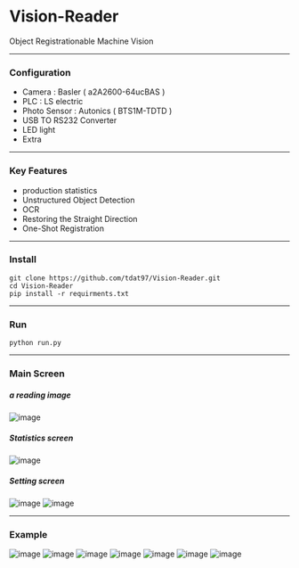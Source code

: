 # Vision-Reader

Object Registrationable Machine Vision

---

### Configuration
 - Camera : Basler ( a2A2600-64ucBAS )
 - PLC : LS electric
 - Photo Sensor : Autonics ( BTS1M-TDTD )
 - USB TO RS232 Converter
 - LED light
 - Extra

---

### Key Features
 - production statistics
 - Unstructured Object Detection
 - OCR
 - Restoring the Straight Direction
 - One-Shot Registration

---

### Install

```
git clone https://github.com/tdat97/Vision-Reader.git
cd Vision-Reader
pip install -r requirments.txt
```

---

### Run

```
python run.py
```

---

### Main Screen

##### a reading image
![image](https://user-images.githubusercontent.com/48349693/233228806-878d0de8-f738-464b-9a54-895f5718b756.png)

##### Statistics screen
![image](https://user-images.githubusercontent.com/48349693/233228906-bb48ad37-f01b-4f24-a2a2-dfa980b88bf3.png)

##### Setting screen
![image](https://user-images.githubusercontent.com/48349693/233228943-4ed608e1-67cb-4e04-80f3-a016e71c52e2.png)
![image](https://user-images.githubusercontent.com/48349693/233228946-60f04dcb-640b-476c-a6a5-0bfafb8753f8.png)

---

### Example

![image](https://user-images.githubusercontent.com/48349693/233229044-cfc02948-bd72-4fdd-9514-f87c9e616c0e.png)
![image](https://user-images.githubusercontent.com/48349693/233229054-91ad6510-5efb-439d-82f9-8a8d65cc2087.png)
![image](https://user-images.githubusercontent.com/48349693/233229058-609b9493-4d40-4399-a181-0bb5e701db57.png)
![image](https://user-images.githubusercontent.com/48349693/233229063-57da5a08-fb72-48b9-9ae9-5884a217523a.png)
![image](https://user-images.githubusercontent.com/48349693/233229099-8903f41a-1b75-430d-b55c-90604f7f960d.png)
![image](https://user-images.githubusercontent.com/48349693/233229109-dd9a9826-da69-47bb-86f3-23eefe8208f5.png)
![image](https://user-images.githubusercontent.com/48349693/233229122-3bda8906-58c8-4b32-8c90-db84156e9c30.png)











